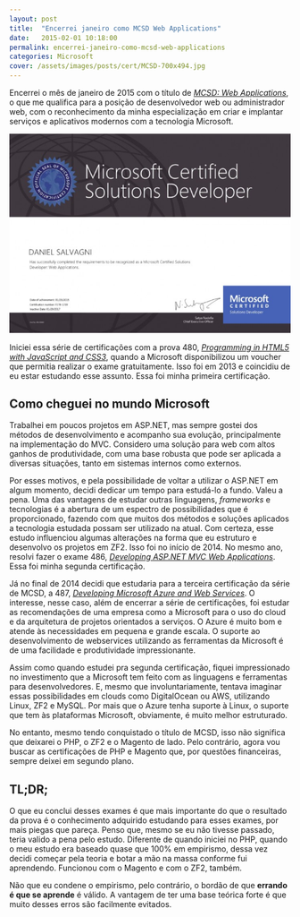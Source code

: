 ```yaml
---
layout: post
title:  "Encerrei janeiro como MCSD Web Applications"
date:   2015-02-01 10:18:00
permalink: encerrei-janeiro-como-mcsd-web-applications
categories: Microsoft
cover: /assets/images/posts/cert/MCSD-700x494.jpg
---
```


Encerrei o mês de janeiro de 2015 com o título de [_MCSD: Web Applications_](https://www.microsoft.com/learning/pt-br/mcsd-web-apps-certification.aspx "Irá abrir em uma nova janela"), o que me qualifica para a posição de desenvolvedor web ou administrador web, com o reconhecimento da minha especialização em criar e implantar serviços e aplicativos modernos com a tecnologia Microsoft.

![Certificação Microsoft - Daniel Salvagni](/assets/images/posts/cert/MCSD-700x494.jpg)

Iniciei essa série de certificações com a prova 480, [_Programming in HTML5 with JavaScript and CSS3_](https://www.microsoft.com/learning/pt-br/exam-70-480.aspx "Irá abrir em uma nova janela"), quando a Microsoft disponibilizou um voucher que permitia realizar o exame gratuitamente. Isso foi em 2013 e coincidiu de eu estar estudando esse assunto. Essa foi minha primeira certificação.

## Como cheguei no mundo Microsoft

Trabalhei em poucos projetos em ASP.NET, mas sempre gostei dos métodos de desenvolvimento e acompanho sua evolução, principalmente na implementação do MVC. Considero uma solução para web com altos ganhos de produtividade, com uma base robusta que pode ser aplicada a diversas situações, tanto em sistemas internos como externos.

Por esses motivos, e pela possibilidade de voltar a utilizar o ASP.NET em algum momento, decidi dedicar um tempo para estudá-lo a fundo. Valeu a pena. Uma das vantagens de estudar outras linguagens, _frameworks_ e tecnologias é a abertura de um espectro de possibilidades que é proporcionado, fazendo com que muitos dos métodos e soluções aplicados a tecnologia estudada possam ser utilizado na atual. Com certeza, esse estudo influenciou algumas alterações na forma que eu estruturo e desenvolvo os projetos em ZF2\. Isso foi no início de 2014\. No mesmo ano, resolvi fazer o exame 486, [_Developing ASP.NET MVC Web Applications_](https://www.microsoft.com/learning/pt-br/exam-70-486.aspx "Irá abrir em uma nova janela"). Essa foi minha segunda certificação.

Já no final de 2014 decidi que estudaria para a terceira certificação da série de MCSD, a 487, [_Developing Microsoft Azure and Web Services_](https://www.microsoft.com/learning/pt-br/exam-70-487.aspx "Irá abrir em uma nova janela"). O interesse, nesse caso, além de encerrar a série de certificações, foi estudar as recomendações de uma empresa como a Microsoft para o uso do cloud e da arquitetura de projetos orientados a serviços. O Azure é muito bom e atende às necessidades em pequena e grande escala. O suporte ao desenvolvimento de webservices utilizando as ferramentas da Microsoft é de uma facilidade e produtividade impressionante.

Assim como quando estudei pra segunda certificação, fiquei impressionado no investimento que a Microsoft tem feito com as linguagens e ferramentas para desenvolvedores. E, mesmo que involuntariamente, tentava imaginar essas possibilidades em clouds como DigitalOcean ou AWS, utilizando Linux, ZF2 e MySQL. Por mais que o Azure tenha suporte à Linux, o suporte que tem às plataformas Microsoft, obviamente, é muito melhor estruturado.

No entanto, mesmo tendo conquistado o título de MCSD, isso não significa que deixarei o PHP, o ZF2 e o Magento de lado. Pelo contrário, agora vou buscar as certificações de PHP e Magento que, por questões financeiras, sempre deixei em segundo plano.

## TL;DR;

O que eu conclui desses exames é que mais importante do que o resultado da prova é o conhecimento adquirido estudando para esses exames, por mais piegas que pareça. Penso que, mesmo se eu não tivesse passado, teria valido a pena pelo estudo. Diferente de quando iniciei no PHP, quando o meu estudo era baseado quase que 100% em empirismo, dessa vez decidi começar pela teoria e botar a mão na massa conforme fui aprendendo. Funcionou com o Magento e com o ZF2, também.

Não que eu condene o empirismo, pelo contrário, o bordão de que **errando é que se aprende** é válido. A vantagem de ter uma base teórica forte é que muito desses erros são facilmente evitados.